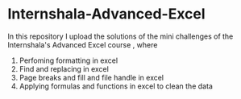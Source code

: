 # Internshala-Advanced-Excel
In this repository I upload the solutions of the mini challenges of the Internshala's Advanced Excel course , where 
1. Perfoming formatting  in excel
2. Find and replacing in excel
3. Page breaks and fill and file handle in excel
4. Applying formulas and functions in excel to clean the data 
